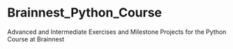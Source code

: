 # Brainnest_Python_Course
Advanced and Intermediate Exercises and Milestone Projects for the Python Course at Brainnest
